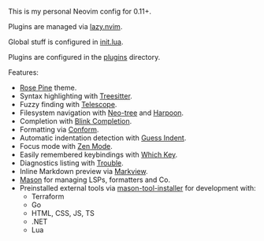 This is my personal Neovim config for 0.11+.

Plugins are managed via [lazy.nvim](https://github.com/folke/lazy.nvim).

Global stuff is configured in [init.lua](init.lua).

Plugins are configured in the [plugins](lua/plugins) directory.

Features:
- [Rose Pine](https://github.com/rose-pine/neovim) theme.
- Syntax highlighting with [Treesitter](https://github.com/nvim-treesitter/nvim-treesitter).
- Fuzzy finding with [Telescope](https://github.com/nvim-telescope/telescope.nvim).
- Filesystem navigation with [Neo-tree](https://github.com/nvim-neo-tree/neo-tree.nvim) and [Harpoon](https://github.com/ThePrimeagen/harpoon).
- Completion with [Blink Completion](https://github.com/Saghen/blink.cmp).
- Formatting via [Conform](https://github.com/stevearc/conform.nvim).
- Automatic indentation detection with [Guess Indent](https://github.com/NMAC427/guess-indent.nvim).
- Focus mode with [Zen Mode](https://github.com/folke/zen-mode.nvim).
- Easily remembered keybindings with [Which Key](https://github.com/folke/which-key.nvim).
- Diagnostics listing with [Trouble](https://github.com/folke/trouble.nvim).
- Inline Markdown preview via [Markview](https://github.com/OXY2DEV/markview.nvim).
- [Mason](https://github.com/mason-org/mason.nvim) for managing LSPs, formatters and Co.
- Preinstalled external tools via [mason-tool-installer](https://github.com/WhoIsSethDaniel/mason-tool-installer.nvim) for development with:
    - Terraform
    - Go
    - HTML, CSS, JS, TS
    - .NET
    - Lua
